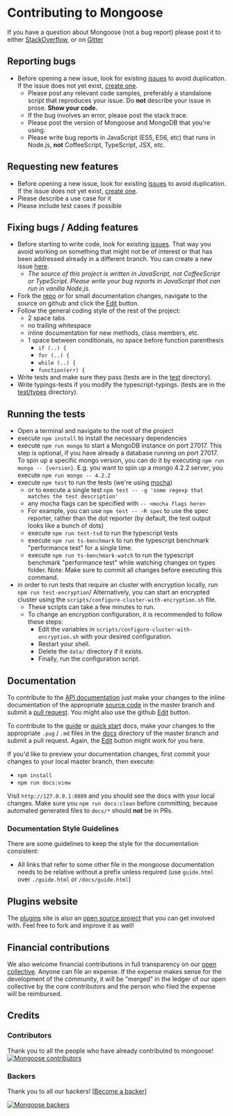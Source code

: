 # Contributing to Mongoose

If you have a question about Mongoose (not a bug report) please post it to either [StackOverflow](http://stackoverflow.com/questions/tagged/mongoose), or on [Gitter](https://gitter.im/Automattic/mongoose?utm_source=badge&utm_medium=badge&utm_campaign=pr-badge&utm_content=badge)

## Reporting bugs

* Before opening a new issue, look for existing [issues](https://github.com/Automattic/mongoose/issues) to avoid duplication. If the issue does not yet exist, [create one](https://github.com/Automattic/mongoose/issues/new).
  * Please post any relevant code samples, preferably a standalone script that
  reproduces your issue. Do **not** describe your issue in prose. **Show your code.**
  * If the bug involves an error, please post the stack trace.
  * Please post the version of Mongoose and MongoDB that you're using.
  * Please write bug reports in JavaScript (ES5, ES6, etc) that runs in Node.js, **not** CoffeeScript, TypeScript, JSX, etc.

## Requesting new features

* Before opening a new issue, look for existing [issues](https://github.com/learnboost/mongoose/issues) to avoid duplication. If the issue does not yet exist, [create one](https://github.com/learnboost/mongoose/issues/new).
* Please describe a use case for it
* Please include test cases if possible

## Fixing bugs / Adding features

* Before starting to write code, look for existing [issues](https://github.com/learnboost/mongoose/issues). That way you avoid working on something that might not be of interest or that has been addressed already in a different branch. You can create a new issue [here](https://github.com/learnboost/mongoose/issues/new).
  * *The source of this project is written in JavaScript, not CoffeeScript or TypeScript. Please write your bug reports in JavaScript that can run in vanilla Node.js*.
* Fork the [repo](https://github.com/Automattic/mongoose) *or* for small documentation changes, navigate to the source on github and click the [Edit](https://github.com/blog/844-forking-with-the-edit-button) button.
* Follow the general coding style of the rest of the project:
  * 2 space tabs
  * no trailing whitespace
  * inline documentation for new methods, class members, etc.
  * 1 space between conditionals, no space before function parenthesis
    * `if (..) {`
    * `for (..) {`
    * `while (..) {`
    * `function(err) {`
* Write tests and make sure they pass (tests are in the [test](https://github.com/Automattic/mongoose/tree/master/test) directory).
* Write typings-tests if you modify the typescript-typings. (tests are in the [test/types](https://github.com/Automattic/mongoose/tree/master/test/types) directory).

## Running the tests

* Open a terminal and navigate to the root of the project
* execute `npm install` to install the necessary dependencies
* execute `npm run mongo` to start a MongoDB instance on port 27017. This step is optional, if you have already a database running on port 27017. To spin up a specific mongo version, you can do it by executing `npm run mongo -- {version}`. E.g. you want to spin up a mongo 4.2.2 server, you execute `npm run mongo -- 4.2.2`
* execute `npm test` to run the tests (we're using [mocha](http://mochajs.org/))
  * or to execute a single test `npm test -- -g 'some regexp that matches the test description'`
  * any mocha flags can be specified with `-- <mocha flags here>`
  * For example, you can use `npm test -- -R spec` to use the spec reporter, rather than the dot reporter (by default, the test output looks like a bunch of dots)
  * execute `npm run test-tsd` to run the typescript tests
  * execute `npm run ts-benchmark` to run the typescript benchmark "performance test" for a single time.
  * execute `npm run ts-benchmark-watch` to run the typescript benchmark "performance test" while watching changes on types folder. Note: Make sure to commit all changes before executing this command.
* in order to run tests that require an cluster with encryption locally, run `npm run test-encryption`/ Alternatively, you can start an encrypted cluster using the `scripts/configure-cluster-with-encryption.sh` file.
  * These scripts can take a few minutes to run.
  * To change an encryption configuration, it is recommended to follow these steps:
    * Edit the variables in `scripts/configure-cluster-with-encryption.sh` with your desired configuration.
    * Restart your shell.
    * Delete the `data/` directory if it exists.
    * Finally, run the configuration script.

## Documentation

To contribute to the [API documentation](http://mongoosejs.com/docs/api/mongoose.html) just make your changes to the inline documentation of the appropriate [source code](https://github.com/Automattic/mongoose/tree/master/lib) in the master branch and submit a [pull request](https://help.github.com/articles/using-pull-requests/). You might also use the github [Edit](https://github.com/blog/844-forking-with-the-edit-button) button.

To contribute to the [guide](http://mongoosejs.com/docs/guide.html) or [quick start](http://mongoosejs.com/docs/index.html) docs, make your changes to the appropriate `.pug` / `.md` files in the [docs](https://github.com/Automattic/mongoose/tree/master/docs) directory of the master branch and submit a pull request. Again, the [Edit](https://github.com/blog/844-forking-with-the-edit-button) button might work for you here.

If you'd like to preview your documentation changes, first commit your changes to your local master branch, then execute:

* `npm install`
* `npm run docs:view`

Visit `http://127.0.0.1:8089` and you should see the docs with your local changes. Make sure you `npm run docs:clean` before committing, because automated generated files to `docs/*` should **not** be in PRs.

### Documentation Style Guidelines

There are some guidelines to keep the style for the documentation consistent:

* All links that refer to some other file in the mongoose documentation needs to be relative without a prefix unless required (use `guide.html` over `./guide.html` or `/docs/guide.html`)

## Plugins website

The [plugins](http://plugins.mongoosejs.io/) site is also an [open source project](https://github.com/vkarpov15/mongooseplugins) that you can get involved with. Feel free to fork and improve it as well!

## Financial contributions

We also welcome financial contributions in full transparency on our [open collective](https://opencollective.com/mongoose).
Anyone can file an expense. If the expense makes sense for the development of the community, it will be "merged" in the ledger of our open collective by the core contributors and the person who filed the expense will be reimbursed.

## Credits

### Contributors

Thank you to all the people who have already contributed to mongoose!
<a href="https://github.com/Automattic/mongoose/graphs/contributors"><img src="https://opencollective.com/mongoose/contributors.svg?width=890" alt="Mongoose contributors" /></a>

### Backers

Thank you to all our backers! [[Become a backer](https://opencollective.com/mongoose#backer)]

<a href="https://opencollective.com/mongoose#backers" target="_blank"><img src="https://opencollective.com/mongoose/backers.svg?width=890" alt="Mongoose backers"></a>
